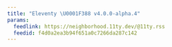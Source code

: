 ```yaml
---
title: "Eleventy \U0001F388 v4.0.0-alpha.4"
params:
  feedlink: https://neighborhood.11ty.dev/@11ty.rss
  feedid: f4d0a2ea3b94f651a0c7266da287c142
---
```

